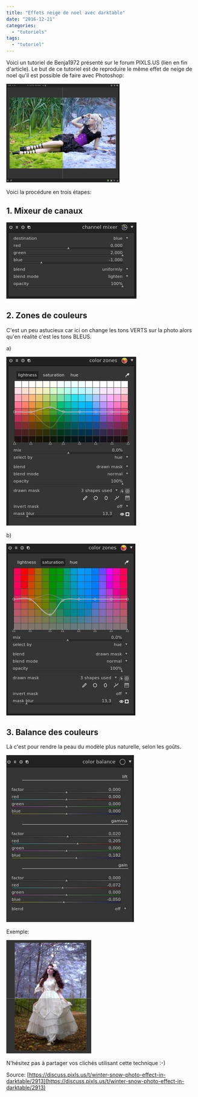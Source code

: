 ```yaml
---
title: "Effets neige de noel avec darktable"
date: "2016-12-21"
categories: 
  - "tutoriels"
tags: 
  - "tutoriel"
---
```


Voici un tutoriel de Benja1972 présenté sur le forum PIXLS.US (lien en fin d'article). Le but de ce tutoriel est de reproduire le même effet de neige de noel qu'il est possible de faire avec Photoshop:

[![](images/752dac3227bcfab252bf9c7fb61834bc02917023_1_690x601-300x261.jpg)](https://darktable.fr/wp-content/uploads/2016/12/752dac3227bcfab252bf9c7fb61834bc02917023_1_690x601.jpg)

Voici la procédure en trois étapes:

## 1. Mixeur de canaux

[![](images/e5fb263dbeb1ab913e9c8251713ec0e4038a8f1d.jpg)](https://darktable.fr/wp-content/uploads/2016/12/e5fb263dbeb1ab913e9c8251713ec0e4038a8f1d.jpg)

## 2. Zones de couleurs

C'est un peu astucieux car ici on change les tons VERTS sur la photo alors qu'en réalité c'est les tons BLEUS.

a)

[![](images/4343546f3150634446d00155b161a795a5095e36.jpg)](https://darktable.fr/wp-content/uploads/2016/12/4343546f3150634446d00155b161a795a5095e36.jpg)

b)

[![](images/a4baa0d5daf9f2337b432a6a73dc14ff5f378296.jpg)](https://darktable.fr/wp-content/uploads/2016/12/a4baa0d5daf9f2337b432a6a73dc14ff5f378296.jpg)

## 3. Balance des couleurs

Là c'est pour rendre la peau du modèle plus naturelle, selon les goûts.

[![](images/86707e40671bb524b0775a05d085c4445af7e40a.jpg)](https://darktable.fr/wp-content/uploads/2016/12/86707e40671bb524b0775a05d085c4445af7e40a.jpg)

Exemple:

[![](images/5fa5efd206ec5849f53220a819f6e163dbdabf98-225x300.jpg)](https://darktable.fr/wp-content/uploads/2016/12/5fa5efd206ec5849f53220a819f6e163dbdabf98.jpg)

N'hésitez pas à partager vos clichés utilisant cette technique :-)

Source: [https://discuss.pixls.us/t/winter-snow-photo-effect-in-darktable/2913](https://discuss.pixls.us/t/winter-snow-photo-effect-in-darktable/2913)
